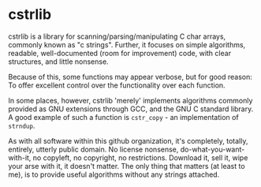 cstrlib
=======

cstrlib is a library for scanning/parsing/manipulating C char arrays, commonly known as "c strings".
Further, it focuses on simple algorithms, readable, well-documented (room for improvement) code, with clear
structures, and little nonsense.

Because of this, some functions may appear verbose, but for good reason: To offer excellent control over
the functionality over each function.

In some places, however, cstrlib 'merely' implements algorithms commonly provided as GNU extensions through GCC, and the GNU
C standard library. A good example of such a function is `cstr_copy` - an implementation of `strndup`.

As with all software within this github organization, it's completely, totally, entirely, utterly public domain.
No license nonsense, do-what-you-want-with-it, no copyleft, no copyright, no restrictions.
Download it, sell it, wipe your arse with it, it doesn't matter.
The only thing that matters (at least to me), is to provide useful algorithms without any strings attached.
